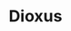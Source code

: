 ---
codehost: https://github.com/https://github.com/dioxuslabs/dioxus
logohandle: dioxuslabs
sort: dioxus
title: Dioxus
twitter: https://x.com/dioxuslabs
website: https://dioxuslabs.com/
---